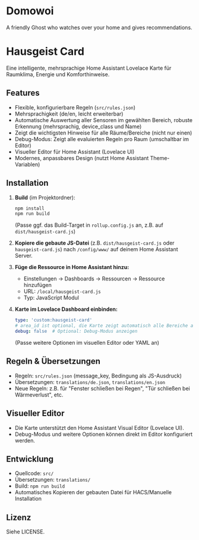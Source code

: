 # Domowoi
A friendly Ghost who watches over your home and gives recommendations.

# Hausgeist Card

Eine intelligente, mehrsprachige Home Assistant Lovelace Karte für Raumklima, Energie und Komforthinweise.

## Features
- Flexible, konfigurierbare Regeln (`src/rules.json`)
- Mehrsprachigkeit (de/en, leicht erweiterbar)
- Automatische Auswertung aller Sensoren im gewählten Bereich, robuste Erkennung (mehrsprachig, device_class und Name)
- Zeigt die wichtigsten Hinweise für alle Räume/Bereiche (nicht nur einen)
- Debug-Modus: Zeigt alle evaluierten Regeln pro Raum (umschaltbar im Editor)
- Visueller Editor für Home Assistant (Lovelace UI)
- Modernes, anpassbares Design (nutzt Home Assistant Theme-Variablen)

## Installation
1. **Build** (im Projektordner):
   ```bash
   npm install
   npm run build
   ```
   (Passe ggf. das Build-Target in `rollup.config.js` an, z.B. auf `dist/hausgeist-card.js`)

2. **Kopiere die gebaute JS-Datei** (z.B. `dist/hausgeist-card.js` oder `hausgeist-card.js`) nach `/config/www/` auf deinem Home Assistant Server.

3. **Füge die Ressource in Home Assistant hinzu:**
   - Einstellungen → Dashboards → Ressourcen → Ressource hinzufügen
   - URL: `/local/hausgeist-card.js`
   - Typ: JavaScript Modul

4. **Karte im Lovelace Dashboard einbinden:**
   ```yaml
   type: 'custom:hausgeist-card'
   # area_id ist optional, die Karte zeigt automatisch alle Bereiche an
   debug: false  # Optional: Debug-Modus anzeigen
   ```
   (Passe weitere Optionen im visuellen Editor oder YAML an)

## Regeln & Übersetzungen
- Regeln: `src/rules.json` (message_key, Bedingung als JS-Ausdruck)
- Übersetzungen: `translations/de.json`, `translations/en.json`
- Neue Regeln: z.B. für "Fenster schließen bei Regen", "Tür schließen bei Wärmeverlust", etc.

## Visueller Editor
- Die Karte unterstützt den Home Assistant Visual Editor (Lovelace UI).
- Debug-Modus und weitere Optionen können direkt im Editor konfiguriert werden.

## Entwicklung
- Quellcode: `src/`
- Übersetzungen: `translations/`
- Build: `npm run build`
- Automatisches Kopieren der gebauten Datei für HACS/Manuelle Installation

## Lizenz
Siehe LICENSE.
